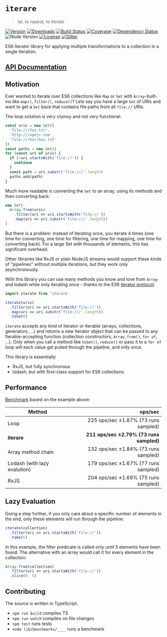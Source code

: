 
# `iterare`

> lat. _to repeat, to iterate_

[![Version](https://img.shields.io/npm/v/iterare.svg)](https://www.npmjs.com/package/iterare)
[![Downloads](https://img.shields.io/npm/dt/iterare.svg)](https://www.npmjs.com/package/iterare)
[![Build Status](https://travis-ci.org/felixfbecker/iterare.svg?branch=master)](https://travis-ci.org/felixfbecker/iterare)
[![Coverage](https://codecov.io/gh/felixfbecker/iterare/branch/master/graph/badge.svg?token=BuoxrgBs54)](https://codecov.io/gh/felixfbecker/iterare)
[![Dependency Status](https://gemnasium.com/badges/github.com/felixfbecker/iterare.svg)](https://gemnasium.com/github.com/felixfbecker/iterare)
![Node Version](http://img.shields.io/node/v/iterare.svg)
[![License](https://img.shields.io/npm/l/iterare.svg)](https://github.com/felixfbecker/iterare/blob/master/LICENSE.txt)
[![Gitter](https://badges.gitter.im/felixfbecker/iterare.svg)](https://gitter.im/felixfbecker/iterare?utm_source=badge&utm_medium=badge&utm_campaign=pr-badge)

ES6 Iterator library for applying multiple transformations to a collection in a single iteration.

## [API Documentation](http://iterare.surge.sh/)

## Motivation

Ever wanted to iterate over ES6 collections like `Map` or `Set` with `Array`-built-ins like `map()`, `filter()`, `reduce()`?
Lets say you have a large `Set` of URIs and want to get a `Set` back that contains file paths from all `file://` URIs.

The loop solution is very clumsy and not very functional:
```javascript
const uris = new Set([
  'file:///foo.txt',
  'http:///npmjs.com',
  'file:///bar/baz.txt'
])
const paths = new Set()
for (const uri of uris) {
  if (!uri.startsWith('file://')) {
    continue
  }
  const path = uri.substr('file:///'.length)
  paths.add(path)
}
```

Much more readable is converting the `Set` to an array, using its methods and then converting back:

```javascript
new Set(
  Array.from(uris)
    .filter(uri => uri.startsWith('file://'))
    .map(uri => uri.substr('file:///'.length))
)
```

But there is a problem: Instead of iterating once, you iterate 4 times (one time for converting, one time for filtering, one time for mapping, one time for converting back).
For a large Set with thousands of elements, this has significant overhead.

Other libraries like RxJS or plain NodeJS streams would support these kinds of "pipelines" without multiple iterations, but they work only asynchronously.

With this library you can use many methods you know and love from `Array` and lodash while only iterating once - thanks to the ES6 [iterator protocol](https://developer.mozilla.org/en-US/docs/Web/JavaScript/Reference/Iteration_protocols):

```javascript
import iterate from 'iterare'

iterate(uris)
  .filter(uri => uri.startsWith('file://'))
  .map(uri => uri.substr('file:///'.length))
  .toSet()
```

`iterate` accepts any kind of Iterator or Iterable (arrays, collections, generators, ...) and returns a new Iterator object that can be passed to any Iterable-accepting function (collection constructors, `Array.from()`, `for of`, ...).
Only when you call a method like `toSet()`, `reduce()` or pass it to a `for of` loop will each value get pulled through the pipeline, and only once.

This library is essentially
 - RxJS, but fully synchronous
 - lodash, but with first-class support for ES6 collections.

## Performance

[Benchmark](https://github.com/felixfbecker/iterare/blob/master/src/benchmarks/map_filter_set.ts) based on the example above:

Method                       | ops/sec
-----------------------------|-----------------------------------------------:|
Loop                         | 225 ops/sec ±1.87% (73 runs sampled)
**iterare**                  | **211 ops/sec ±2.79% (73 runs sampled)**
Array method chain           | 132 ops/sec ±1.84% (73 runs sampled)
Lodash (with lazy evalution) | 179 ops/sec ±1.67% (77 runs sampled)
RxJS                         | 204 ops/sec ±1.69% (75 runs sampled)

## Lazy Evaluation

Going a step further, if you only care about a specific number of elements in the end, only these elements will run through the pipeline:

```javascript
iterate(collection)
  .filter(uri => uri.startsWith('file://'))
  .take(5)
```

In this example, the filter predicate is called only until 5 elements have been found.
The alternative with an array would call it for every element in the collection:

```javascript
Array.from(collection)
  .filter(uri => uri.startsWith('file://'))
  .slice(0, 5)
```

## Contributing

The source is written in TypeScript.

 - `npm run build` compiles TS
 - `npm run watch` compiles on file changes
 - `npm test` runs tests
 - `node lib/benchmarks/____` runs a benchmark
